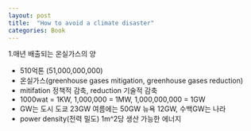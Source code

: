 ```yaml
---
layout: post
title:  "How to avoid a climate disaster"
categories: Book
---
```


1.매년 배출되는 온실가스의 양
- 510억톤 (51,000,000,000)
- 온실가스(greenhouse gases mitigation, greenhouse gases reduction)
- mitifation 정책적 감축, reduction 기술적 감축
- 1000wat = 1KW, 1,000,000 = 1MW, 1,000,000,000 = 1GW 
- GW는 도시 도쿄 23GW 여름에는 50GW 뉴욕 12GW, 수백GW는 나라
- power density(전력 밀도) 1m^2당 생산 가능한 에너지 

